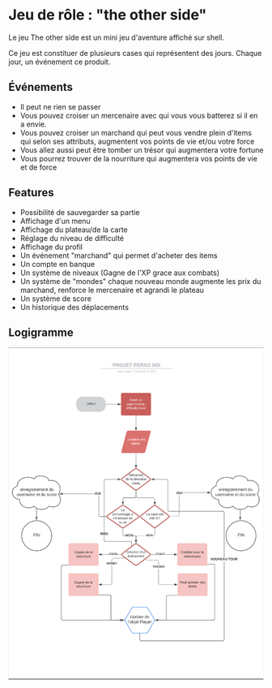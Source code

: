 # Jeu de rôle : "the other side"

Le jeu The other side est un mini jeu d'aventure affiché sur shell.

Ce jeu est constituer de plusieurs cases qui représentent des jours. Chaque jour, un événement ce produit.

## Événements

- Il peut ne rien se passer
- Vous pouvez croiser un mercenaire avec qui vous vous batterez si il en a envie.
- Vous pouvez croiser un marchand qui peut vous vendre plein d'items qui selon ses attributs, augmentent vos points de vie et/ou votre force
- Vous allez aussi peut être tomber un trésor qui augmentera votre fortune
- Vous pourrez trouver de la nourriture qui augmentera vos points de vie et de force

## Features

- Possibilité de sauvegarder sa partie
- Affichage d'un menu
- Affichage du plateau/de la carte
- Réglage du niveau de difficulté
- Affichage du profil
- Un événement "marchand" qui permet d'acheter des items
- Un compte en banque
- Un système de niveaux (Gagne de l'XP grace aux combats)
- Un système de "mondes" chaque nouveau monde augmente les prix du marchand, renforce le mercenaire et agrandi le plateau
- Un système de score
- Un historique des déplacements

## Logigramme

![logigramme](https://github.com/xtsen/jeu-de-role-NSI/blob/c7296dcd271bef8a264ab0232141a4458961b8b0/logigramme.png)
